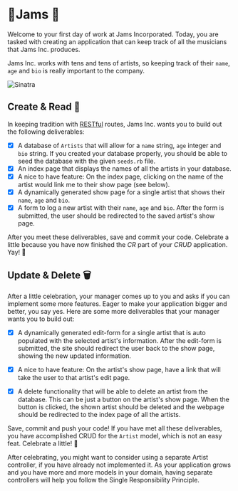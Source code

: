 #  🎸Jams 🎸
Welcome to your first day of work at Jams Incorporated. Today, you are tasked with creating an application that can keep track of all the musicians that Jams Inc. produces.

Jams Inc. works with tens and tens of artists, so keeping track of their `name`, `age` and `bio` is really important to the company.

![Sinatra](https://raw.githubusercontent.com/bmizerany/sinatra/work/lib/sinatra/images/404.png)

## Create & Read 📓
In keeping tradition with [RESTful](http://www.restular.com/) routes, Jams Inc. wants you to build out the following deliverables:

- [x] A database of `Artists` that will allow for a `name` string, `age` integer and `bio` string. If you created your database properly, you should be able to seed the database with the given `seeds.rb` file.
- [x] An index page that displays the names of all the artists in your database.
- [x] A nice to have feature: On the index page, clicking on the name of the artist would link me to their show page (see below).
- [x] A dynamically generated show page for a single artist that shows their `name`, `age` and `bio`.
- [x] A form to log a new artist with their `name`, `age` and `bio`. After the form is submitted, the user should be redirected to the saved artist's show page.

After you meet these deliverables, save and commit your code. Celebrate a little because you have now finished the *CR* part of your *CRUD* application. Yay! 💯

## Update & Delete 🗑
After a little celebration, your manager comes up to you and asks if you can implement some more features. Eager to make your application bigger and better, you say yes. Here are some more deliverables that your manager wants you to build out:

- [x] A dynamically generated edit-form for a single artist that is auto populated with the selected artist's information. After the edit-form is submitted, the site should redirect the user back to the show page, showing the new updated information.

- [x] A nice to have feature: On the artist's show page, have a link that will take the user to that artist's edit page.


- [x] A delete functionality that will be able to delete an artist from the database. This can be just a button on the artist's show page. When the button is clicked, the shown artist should be deleted and the webpage should be redirected to the index page of all the artists.

Save, commit and push your code! If you have met all these deliverables, you have accomplished CRUD for the `Artist` model, which is not an easy feat. Celebrate a little! 🎉

After celebrating, you might want to consider using a separate Artist controller, if you have already not implemented it. As your application grows and you have more and more models in your domain, having separate controllers will help you follow the Single Responsibility Principle.
